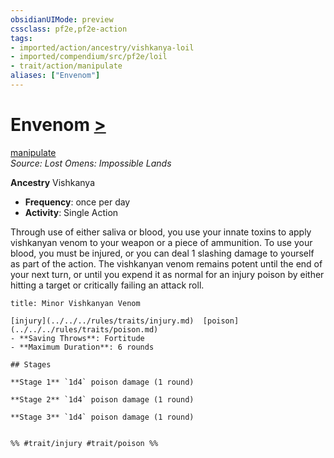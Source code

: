 ```yaml
---
obsidianUIMode: preview
cssclass: pf2e,pf2e-action
tags:
- imported/action/ancestry/vishkanya-loil
- imported/compendium/src/pf2e/loil
- trait/action/manipulate
aliases: ["Envenom"]
---
```

# Envenom [>](chapter-9-playing-the-game.md#Actions "Single Action")
[manipulate](manipulate.md)  
*Source: Lost Omens: Impossible Lands*  

**Ancestry** Vishkanya
- **Frequency**: once per day
- **Activity**: Single Action

Through use of either saliva or blood, you use your innate toxins to apply vishkanyan venom to your weapon or a piece of ammunition. To use your blood, you must be injured, or you can deal 1 slashing damage to yourself as part of the action. The vishkanyan venom remains potent until the end of your next turn, or until you expend it as normal for an injury poison by either hitting a target or critically failing an attack roll.

```ad-inline-affliction
title: Minor Vishkanyan Venom

[injury](../../../rules/traits/injury.md)  [poison](../../../rules/traits/poison.md)  
- **Saving Throws**: Fortitude
- **Maximum Duration**: 6 rounds

## Stages

**Stage 1** `1d4` poison damage (1 round)

**Stage 2** `1d4` poison damage (1 round)

**Stage 3** `1d4` poison damage (1 round)


%% #trait/injury #trait/poison %%
```
